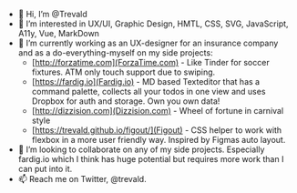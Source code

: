 - 👋 Hi, I’m @Trevald
- 👀 I’m interested in UX/UI, Graphic Design, HMTL, CSS, SVG, JavaScript, A11y, Vue, MarkDown
- 🌱 I’m currently working as an UX-designer for an insurance company and as a do-everything-myself on my side projects:
  - [http://forzatime.com](ForzaTime.com) - Like Tinder for soccer fixtures. ATM only touch support due to swiping.
  - [https://fardig.io](Fardig.io) - MD based Texteditor that has a command palette, collects all your todos in one view and uses Dropbox for auth and storage. Own you own data! 
  - [http://dizzision.com](Dizzision.com) - Wheel of fortune in carnival style
  - [https://trevald.github.io/figout/](Figout) - CSS helper to work with flexbox in a more user friendly way. Inspired by Figmas auto layout.
- 💞️ I’m looking to collaborate on any of my side projects. Especially fardig.io which I think has huge potential but requires more work than I can put into it.
- 📫 Reach me on Twitter, @trevald.  

<!---
Trevald/Trevald is a ✨ special ✨ repository because its `README.md` (this file) appears on your GitHub profile.
You can click the Preview link to take a look at your changes.
--->
